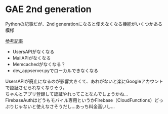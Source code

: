 # GAE 2nd generation

Pythonの記事だが、2nd generationになると使えなくなる機能がいくつかある模様

[参考記事](https://qiita.com/wasnot/items/97cc0e058cecfcc0889d)

- UsersAPIがなくなる
- MailAPIがなくなる
- Memcachedがなくなる？
- dev_appserver.pyでローカルできなくなる


UsersAPIが廃止になるのが影響大きくて、あれがないと楽にGoogleアカウントで認証させられなくなりそう。  
ちゃんとアプリ登録して認証やれってことなんでしょうかね…  
FirebaseAuthはどうもモバイル専用というかFirebase（CloudFunctions）どっぷりじゃないと使えなさそうだし…あっち料金高いし…
